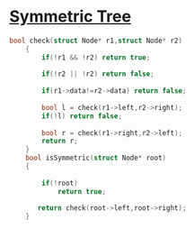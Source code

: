 <h1><a href="https://www.geeksforgeeks.org/problems/symmetric-tree/1">Symmetric Tree</a></h1>

```cpp
bool check(struct Node* r1,struct Node* r2)
    {
        if(!r1 && !r2) return true;
        
        if(!r2 || !r2) return false;
        
        if(r1->data!=r2->data) return false;
        
        bool l = check(r1->left,r2->right);
        if(!l) return false;
        
        bool r = check(r1->right,r2->left);
        return r;
    }
    bool isSymmetric(struct Node* root)
    {
	 
	    if(!root)
	        return true;
	       
	   return check(root->left,root->right);
    }
```